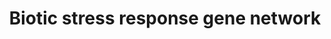 ---
annotations:
- id: PW:0000237
  parent: regulatory pathway
  type: Pathway Ontology
  value: stress response pathway
- id: PW:0000003
  parent: signaling pathway
  type: Pathway Ontology
  value: signaling pathway
authors:
- Snaithani
- Mkutmon
- DeSl
- AlexanderPico
- Eweitz
- Egonw
citedin: ''
communities: []
description: Biotic stress response gene-network in rice
last-edited: 2024-07-20
ndex: null
organisms:
- Oryza sativa
redirect_from:
- /index.php/Pathway:WP4364
- /instance/WP4364
- /instance/WP4364_r134293
revision: r134293
schema-jsonld:
- '@context': https://schema.org/
  '@id': https://wikipathways.github.io/pathways/WP4364.html
  '@type': Dataset
  creator:
    '@type': Organization
    name: WikiPathways
  description: Biotic stress response gene-network in rice
  keywords:
  - GIP-1
  - GIP-11
  - GIP-18
  - GIP-20
  - GIP-23
  - GIP-6
  - GIP-9
  - GIP13
  - GRNL1
  - GRNL2
  - 'HSP90 '
  - NH1
  - NH2
  - NRR
  - NRRH1
  - NRRH2
  - NRRH3
  - NRRIP-1
  - NRRIP-2
  - NRRIP-3
  - OSEREBP1
  - OSMPK12
  - OSRac1
  - Os01g0250900
  - Os02g0817000
  - OsMKK4
  - OsMPK1
  - OsMPK5
  - OsMPK8
  - OsRBOHB
  - OsWRKY28
  - 'OsWRKY62 '
  - OsWRKY67
  - OsWRKY71
  - PBZ1
  - PBZ1IP-1
  - PBZ1IP-2
  - RACK1A
  - RAR1
  - SGT1
  - SnRK1A
  - TGA2.1IP-1
  - TGA2.1IP-2
  - TGA2.2
  - TGA2.3
  - XA21
  - XB11
  - XB11IP-1
  - XB11IP-2
  - XB12
  - XB15
  - XB2
  - XB2-IP-3
  - XB21
  - XB22
  - XB22IP-1
  - XB24
  - XB2IP-1
  - XB2IP-2
  - XB2IP-4
  - XB3
  - rLG2
  - rTGA2.1
  license: CC0
  name: 'Biotic stress response gene network '
seo: CreativeWork
title: 'Biotic stress response gene network '
wpid: WP4364
---